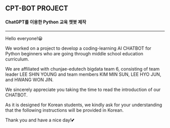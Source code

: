 ## CPT-BOT PROJECT
#### ChatGPT를 이용한 Python 교육 챗봇 제작

---

Hello everyone!😀

We worked on a project to develop a coding-learning AI CHATBOT for Python beginners who are going through middle school education curriculum.

We are affiliated with chunjae-edutech bigdata team 6, consisting of team leader LEE SHIN YOUNG and team members KIM MIN SUN, LEE HYO JUN, and HWANG WON JIN.

We sincerely appreciate you taking the time to read the introduction of our CHATBOT.

As it is designed for Korean students, we kindly ask for your understanding that the following instructions will be provided in Korean.

Thank you and have a nice day!💕
